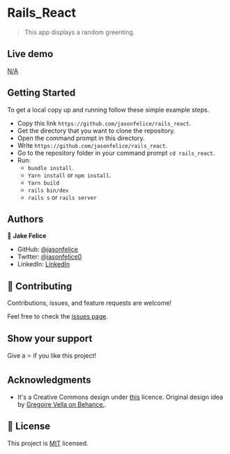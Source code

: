 # Rails_React
> This app displays a random greenting.

## Live demo
[N/A](#)

## Getting Started
To get a local copy up and running follow these simple example steps.

- Copy this link `https://github.com/jasonfelice/rails_react`.
- Get the directory that you want to clone the repository.
- Open the command prompt in this directory.
- Write `https://github.com/jasonfelice/rails_react`.
- Go to the repository folder in your command prompt `cd rails_react`.
- Run:
  - `bundle install`.
  - `Yarn install` or `npm install`.
  - `Yarn build`
  - `rails bin/dev`
  - `rails s` or `rails server`

## Authors

👤 **Jake Felice**

- GitHub: [@jasonfelice](https://github.com/jasonfelice)
- Twitter: [@jasonfelice0](https://twitter.com/jasonfelice0)
- LinkedIn: [LinkedIn](https://www.linkedin.com/in/jason-felice-11a5a622b/)

## 🤝 Contributing

Contributions, issues, and feature requests are welcome!

Feel free to check the [issues page](../../issues/).

## Show your support

Give a ⭐️ if you like this project!

## Acknowledgments

- It's a Creative Commons design under [this](https://creativecommons.org/licenses/by-nc/4.0/) licence. Original design idea by [Gregoire Vella on Behance.](https://www.behance.net/gregoirevella).

## 📝 License

This project is [MIT](./MIT.md) licensed.

